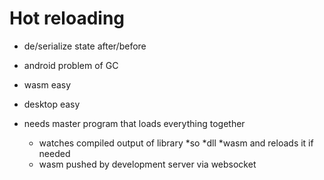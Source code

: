 # Hot reloading

* de/serialize state after/before

* android problem of GC
* wasm easy
* desktop easy

* needs master program that loads everything together 
    * watches compiled output of library *so *dll *wasm and reloads it if needed
    * wasm pushed by development server via websocket
